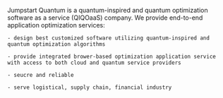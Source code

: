 
Jumpstart Quantum is a quantum-inspired and quantum optimization software as a service (QIQOaaS) company.
We provide end-to-end application optimization services:

	- design best customized software utilizing quantum-inspired and quantum optimization algorithms
	
	- provide integrated brower-based optimization application service with access to both cloud and quantum service providers
	
	- seucre and reliable
	
	- serve logistical, supply chain, financial industry
